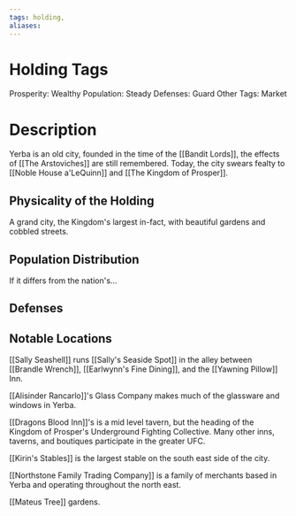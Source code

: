 ```yaml
---
tags: holding,
aliases:
---
```


# Holding Tags
Prosperity: Wealthy
Population: Steady
Defenses: Guard
Other Tags: Market

# Description
Yerba is an old city, founded in the time of the [[Bandit Lords]], the effects of [[The Arstoviches]] are still remembered. Today, the city swears fealty to [[Noble House a'LeQuinn]] and [[The Kingdom of Prosper]].

## Physicality of the Holding
A grand city, the Kingdom's largest in-fact, with beautiful gardens and cobbled streets.
## Population Distribution
If it differs from the nation's...

## Defenses

## Notable Locations
[[Sally Seashell]] runs [[Sally's Seaside Spot]] in the alley between [[Brandle Wrench]], [[Earlwynn's Fine Dining]], and the [[Yawning Pillow]] Inn.

[[Alisinder Rancarlo]]'s Glass Company makes much of the glassware and windows in Yerba.

[[Dragons Blood Inn]]'s is a mid level tavern, but the heading of the Kingdom of Prosper's Underground Fighting Collective. Many other inns, taverns, and boutiques participate in the greater UFC.

[[Kirin's Stables]] is the largest stable on the south east side of the city.

[[Northstone Family Trading Company]] is a family of merchants based in Yerba and operating throughout the north east.

[[Mateus Tree]] gardens.